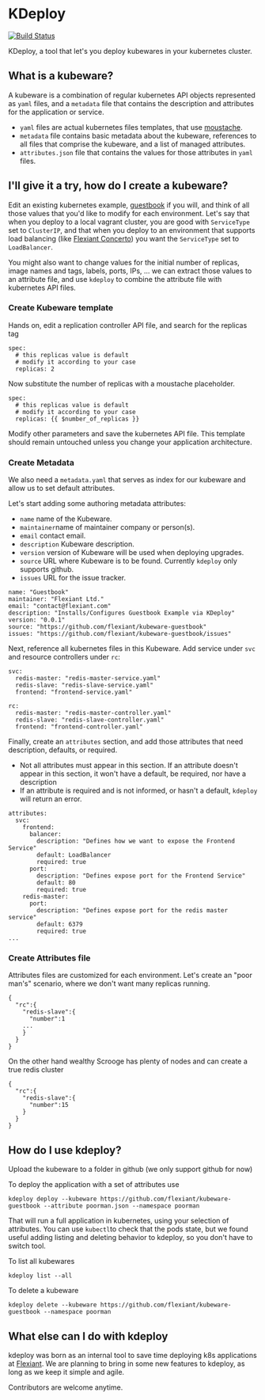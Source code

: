 KDeploy
=======
[![Build Status](https://drone.io/github.com/flexiant/kdeploy/status.png)](https://drone.io/github.com/flexiant/kdeploy/latest)

KDeploy, a tool that let's you deploy kubewares in your kubernetes cluster.

What is a kubeware?
-------------------

A kubeware is a combination of regular kubernetes API objects represented as `yaml` files, and a `metadata` file that contains the description and attributes for the application or service.

- `yaml` files are actual kubernetes files templates, that use [moustache](https://mustache.github.io/).
- `metadata` file contains basic metadata about the kubeware, references to all files that comprise the kubeware, and a list of managed attributes.
- `attributes.json` file that contains the values for those attributes in `yaml` files.

I'll give it a try, how do I create a kubeware?
-----------------------------------------------

Edit an existing kubernetes example, [guestbook](https://github.com/kubernetes/kubernetes/tree/master/examples/guestbook) if you will, and think of all those values that you'd like to modify for each environment. Let's say that when you deploy to a local vagrant cluster, you are good with `ServiceType` set to  `ClusterIP`, and that when you deploy to an environment that supports load balancing (like [Flexiant Concerto](https://start.concerto.io)) you want the `ServiceType` set to `LoadBalancer`.

You might also want to  change  values for the initial number of replicas, image names and tags, labels, ports, IPs, ... we can extract those values to an attribute file, and use `kdeploy` to combine the attribute file with kubernetes API files.

### Create Kubeware template

Hands on, edit a replication controller API file, and search for the replicas tag
```
spec:
  # this replicas value is default
  # modify it according to your case
  replicas: 2
```

Now substitute the number of replicas with a moustache placeholder.
```
spec:
  # this replicas value is default
  # modify it according to your case
  replicas: {{ $number_of_replicas }}
```

Modify other parameters and save the kubernetes API file. This template should remain untouched unless you change your application architecture.

### Create Metadata

We also need a `metadata.yaml` that serves as index for our kubeware and allow us to set default attributes.

Let's start adding some authoring metadata attributes:
- `name` name of the Kubeware.
- `maintainer`name of maintainer company or person(s).
- `email` contact email.
- `description` Kubeware description.
- `version` version of Kubeware will be used when deploying upgrades.
- `source` URL where Kubeware is to be found. Currently `kdeploy` only supports github.
- `issues` URL for the issue tracker.

```
name: "Guestbook"
maintainer: "Flexiant Ltd."
email: "contact@flexiant.com"
description: "Installs/Configures Guestbook Example via KDeploy"
version: "0.0.1"
source: "https://github.com/flexiant/kubeware-guestbook"
issues: "https://github.com/flexiant/kubeware-guestbook/issues"
```

Next, reference all kubernetes files in this Kubeware. Add service under `svc` and resource controllers under `rc`:

```
svc:
  redis-master: "redis-master-service.yaml"
  redis-slave: "redis-slave-service.yaml"
  frontend: "frontend-service.yaml"

rc:
  redis-master: "redis-master-controller.yaml"
  redis-slave: "redis-slave-controller.yaml"
  frontend: "frontend-controller.yaml"
```

Finally, create an `attributes` section, and add those attributes that need description, defaults, or required.
- Not all attributes must appear in this section. If an attribute doesn't appear in this section, it won't have a default, be required, nor have a description
- If an attribute is required and is not informed, or hasn't a default, `kdeploy` will return an error.

```
attributes:
  svc:
    frontend:
      balancer:
        description: "Defines how we want to expose the Frontend Service"
        default: LoadBalancer
        required: true
      port:
        description: "Defines expose port for the Frontend Service"
        default: 80
        required: true
    redis-master:
      port:
        description: "Defines expose port for the redis master service"
        default: 6379
        required: true
...
```

### Create Attributes file

Attributes files are customized for each environment. Let's create an "poor man's" scenario, where we don't want many replicas running.

```
{
  "rc":{
    "redis-slave":{
      "number":1
    ...
    }
  }
}
```
On the other hand wealthy Scrooge has plenty of nodes and can create a true redis cluster
```
{
  "rc":{
    "redis-slave":{
      "number":15
    }
  }
}
```

How do I use kdeploy?
---------------------
Upload the kubeware to a folder in github (we only support github for now)

To deploy the application with a set of attributes use
```
kdeploy deploy --kubeware https://github.com/flexiant/kubeware-guestbook --attribute poorman.json --namespace poorman
```

That will run a full application in kubernetes, using your selection of attributes.
You can use `kubectl`to check that the pods state, but we found useful adding listing and deleting behavior to kdeploy, so you don't have to switch tool.

To list all kubewares
```
kdeploy list --all
```

To delete a kubeware
```
kdeploy delete --kubeware https://github.com/flexiant/kubeware-guestbook --namespace poorman
```

What else can I do with kdeploy
-------------------------------
kdeploy was born as an internal tool to save time deploying k8s applications at [Flexiant](http://www.flexiant.com). We are planning to bring in some new features to kdeploy, as long as we keep it simple and agile.

Contributors are welcome anytime.
